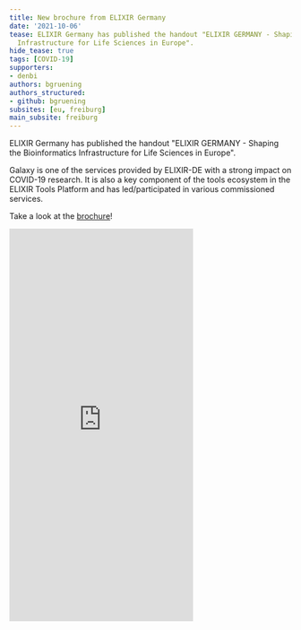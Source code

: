 ```yaml
---
title: New brochure from ELIXIR Germany
date: '2021-10-06'
tease: ELIXIR Germany has published the handout "ELIXIR GERMANY - Shaping the Bioinformatics
  Infrastructure for Life Sciences in Europe".
hide_tease: true
tags: [COVID-19]
supporters:
- denbi
authors: bgruening
authors_structured:
- github: bgruening
subsites: [eu, freiburg]
main_subsite: freiburg
---
```


ELIXIR Germany has published the handout "ELIXIR GERMANY - Shaping the Bioinformatics Infrastructure for Life Sciences in Europe". 

Galaxy is one of the services provided by ELIXIR-DE with a strong impact on COVID-19 research. It is also a key component of the tools ecosystem in the ELIXIR Tools Platform and has led/participated in various commissioned services. 

Take a look at the [brochure](https://www.denbi.de/images/Downloads/ELIXIR-DE_brochure_2021.pdf)!

<embed src="https://www.denbi.de/images/Downloads/ELIXIR-DE_brochure_2021.pdf" width="65%" height="700px" type='application/pdf'>


